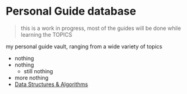 # Personal Guide database

>   this is a work in progress, most of the guides will be done while learning the TOPICS

my personal guide vault, ranging from a wide variety of topics

- nothing
- nothing
  - still nothing
- more nothing
- [Data Structures & Algorithms](https://github.com/NyllRE/guides/tree/master/data-structs-algorithms)
